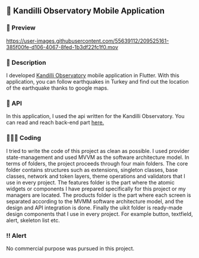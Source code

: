 ## 📱 Kandilli Observatory Mobile Application

### 🔎 Preview
https://user-images.githubusercontent.com/55639112/209525161-385f00fe-d106-4067-8fed-1b3df22fc1f0.mov

### 📁 Description
I developed [Kandilli Observatory](https://en.wikipedia.org/wiki/Kandilli_Observatory) mobile application in Flutter. With this application, you can follow earthquakes in Turkey and find out the location of the earthquake thanks to google maps.

### 📶 API
In this application, I used the api written for the Kandilli Observatory. You can read and reach back-end part [here.](https://github.com/orhanayd/kandilli-rasathanesi-api)

### 🧑🏻‍💻 Coding
I tried to write the code of this project as clean as possible. I used provider state-management and used MVVM as the software architecture model. In terms of folders, the project proceeds through four main folders. The core folder contains structures such as extensions, singleton classes, base classes, network and token layers, theme operations and validators that I use in every project. The features folder is the part where the atomic widgets or components I have prepared specifically for this project or my managers are located. The products folder is the part where each screen is separated according to the MVMM software architecture model, and the design and API integration is done. Finally the uikit folder is ready-made design components that I use in every project. For example button, textfield, alert, skeleton list etc.

### ‼️ Alert
No commercial purpose was pursued in this project.

